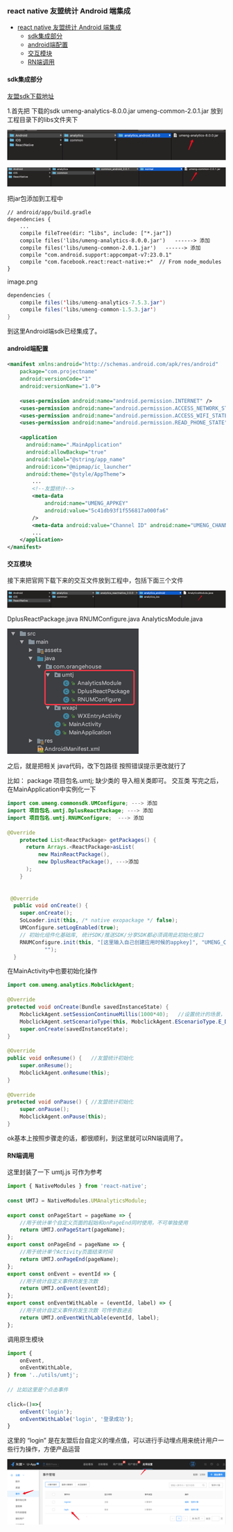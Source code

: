 ### react native 友盟统计 Android 端集成

<!-- TOC -->

- [react native 友盟统计 Android 端集成](#react-native-友盟统计-android-端集成)
    - [sdk集成部分](#sdk集成部分)
    - [android端配置](#android端配置)
    - [交互模块](#交互模块)
    - [RN端调用](#rn端调用)

<!-- /TOC -->

#### sdk集成部分

[友盟sdk下载地址](https://developer.umeng.com/sdk/reactnative)

 1.首先把 下载的sdk
 umeng-analytics-8.0.0.jar
 umeng-common-2.0.1.jar
 放到工程目录下的libs文件夹下

![um1](../src/image/um1.png)

![um2](../src/image/um2.png)

把jar包添加到工程中

```
// android/app/build.gradle
dependencies {
    ...
    compile fileTree(dir: "libs", include: ["*.jar"])
    compile files('libs/umeng-analytics-8.0.0.jar')   ------> 添加
    compile files('libs/umeng-common-2.0.1.jar')   ------> 添加
    compile "com.android.support:appcompat-v7:23.0.1"
    compile "com.facebook.react:react-native:+"  // From node_modules
}
```



image.png

```java
dependencies {
    compile files('libs/umeng-analytics-7.5.3.jar')
    compile files('libs/umeng-common-1.5.3.jar')
}
```

到这里Android端sdk已经集成了。

#### android端配置

```xml
<manifest xmlns:android="http://schemas.android.com/apk/res/android"
    package="com.projectname"
    android:versionCode="1"
    android:versionName="1.0">

    <uses-permission android:name="android.permission.INTERNET" />
    <uses-permission android:name="android.permission.ACCESS_NETWORK_STATE" />
    <uses-permission android:name="android.permission.ACCESS_WIFI_STATE" />
    <uses-permission android:name="android.permission.READ_PHONE_STATE" />

    <application
      android:name=".MainApplication"
      android:allowBackup="true"
      android:label="@string/app_name"
      android:icon="@mipmap/ic_launcher"
      android:theme="@style/AppTheme">
      	...
        <!--友盟统计-->
        <meta-data
            android:name="UMENG_APPKEY"
            android:value="5c41db93f1f556817a000fa6" 
        />
        <meta-data android:value="Channel ID" android:name="UMENG_CHANNEL"/>
        ...
    </application>
</manifest>
```

#### 交互模块

接下来把官网下载下来的交互文件放到工程中，包括下面三个文件

![um3](../src/image/um3.png)

 DplusReactPackage.java
 RNUMConfigure.java
 AnalyticsModule.java

<img src="../src/image/um4.png" style="zoom:50%" />

之后，就是把相关 java代码，改下包路径 按照错误提示更改就行了

比如： package  项目包名.umtj;
 缺少类的 导入相关类即可。
 交互类 写完之后，在MainApplication中实例化一下

```java
import com.umeng.commonsdk.UMConfigure; ---> 添加
import 项目包名.umtj.DplusReactPackage; ---> 添加
import 项目包名.umtj.RNUMConfigure;  ---> 添加

@Override
    protected List<ReactPackage> getPackages() {
      return Arrays.<ReactPackage>asList(
          new MainReactPackage(),
          new DplusReactPackage(), --->添加
      );
    }


 @Override
  public void onCreate() {
    super.onCreate();
    SoLoader.init(this, /* native exopackage */ false);
    UMConfigure.setLogEnabled(true);
    // 初始化组件化基础库, 统计SDK/推送SDK/分享SDK都必须调用此初始化接口
    RNUMConfigure.init(this, "[这里输入自己创建应用时候的appkey]", "UMENG_CHANNEL", UMConfigure.DEVICE_TYPE_PHONE,
            "");
  }
```

在MainActivity中也要初始化操作

```java
import com.umeng.analytics.MobclickAgent;

@Override
protected void onCreate(Bundle savedInstanceState) {
    MobclickAgent.setSessionContinueMillis(1000*40);   //设置统计的场景，以及发送间隔：
    MobclickAgent.setScenarioType(this, MobclickAgent.EScenarioType.E_DUM_NORMAL);
    super.onCreate(savedInstanceState);
}

@Override
public void onResume() {   //友盟统计初始化
    super.onResume();
    MobclickAgent.onResume(this);
}

@Override
protected void onPause() { //友盟统计初始化
    super.onPause();
    MobclickAgent.onPause(this);
}
```

ok基本上按照步骤走的话，都很顺利，到这里就可以RN端调用了。

#### RN端调用

这里封装了一下 umtj.js 可作为参考

```javascript
import { NativeModules } from 'react-native';

const UMTJ = NativeModules.UMAnalyticsModule;

export const onPageStart = pageName => {
    //用于统计单个自定义页面的起始和onPageEnd同时使用，不可单独使用
    return UMTJ.onPageStart(pageName);
};
export const onPageEnd = pageName => {
    //用于统计单个Activity页面结束时间
    return UMTJ.onPageEnd(pageName);
};
export const onEvent = eventId => {
    //用于统计自定义事件的发生次数
    return UMTJ.onEvent(eventId);
};
export const onEventWithLable = (eventId, label) => {
    //用于统计自定义事件的发生次数 可传参数进去
    return UMTJ.onEventWithLable(eventId, label);
};
```

调用原生模块

```javascript
import {
    onEvent,
    onEventWithLable,
} from '../utils/umtj';

// 比如这里是个点击事件

click=()=>{
    onEvent('login');
    onEventWithLable('login', '登录成功');
}
```

这里的 “login” 是在友盟后台自定义的埋点值，可以进行手动埋点用来统计用户一些行为操作，方便产品运营

![um5](../src/image/um5.png)